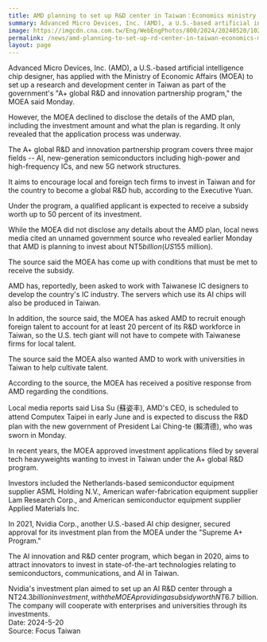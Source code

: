 ```yaml
---
title: AMD planning to set up R&D center in Taiwan：Economics ministry
summary: Advanced Micro Devices, Inc. (AMD), a U.S.-based artificial intelligence chip designer, has applied with the Ministry of Economic Affairs (MOEA) to set up a research and development center in Taiwan as part of the government's "A+ global R&D and innovation partnership program," the MOEA said Monday.
image: https://imgcdn.cna.com.tw/Eng/WebEngPhotos/800/2024/20240520/1024x739_795916422865.jpg
permalink: /news/amd-planning-to-set-up-rd-center-in-taiwan-economics-ministry/
layout: page
---
```

Advanced Micro Devices, Inc. (AMD), a U.S.-based artificial intelligence chip designer, has applied with the Ministry of Economic Affairs (MOEA) to set up a research and development center in Taiwan as part of the government's "A+ global R&D and innovation partnership program," the MOEA said Monday.

However, the MOEA declined to disclose the details of the AMD plan, including the investment amount and what the plan is regarding. It only revealed that the application process was underway.

The A+ global R&D and innovation partnership program covers three major fields -- AI, new-generation semiconductors including high-power and high-frequency ICs, and new 5G network structures.

It aims to encourage local and foreign tech firms to invest in Taiwan and for the country to become a global R&D hub, according to the Executive Yuan.

Under the program, a qualified applicant is expected to receive a subsidy worth up to 50 percent of its investment.

While the MOEA did not disclose any details about the AMD plan, local news media cited an unnamed government source who revealed earlier Monday that AMD is planning to invest about NT$5 billion (US$155 million).

The source said the MOEA has come up with conditions that must be met to receive the subsidy.

AMD has, reportedly, been asked to work with Taiwanese IC designers to develop the country's IC industry. The servers which use its AI chips will also be produced in Taiwan.

In addition, the source said, the MOEA has asked AMD to recruit enough foreign talent to account for at least 20 percent of its R&D workforce in Taiwan, so the U.S. tech giant will not have to compete with Taiwanese firms for local talent.

The source said the MOEA also wanted AMD to work with universities in Taiwan to help cultivate talent.

According to the source, the MOEA has received a positive response from AMD regarding the conditions.

Local media reports said Lisa Su (蘇姿丰), AMD's CEO, is scheduled to attend Computex Taipei in early June and is expected to discuss the R&D plan with the new government of President Lai Ching-te (賴清德), who was sworn in Monday.

In recent years, the MOEA approved investment applications filed by several tech heavyweights wanting to invest in Taiwan under the A+ global R&D program.

Investors included the Netherlands-based semiconductor equipment supplier ASML Holding N.V., American wafer-fabrication equipment supplier Lam Research Corp., and American semiconductor equipment supplier Applied Materials Inc.

In 2021, Nvidia Corp., another U.S.-based AI chip designer, secured approval for its investment plan from the MOEA under the "Supreme A+ Program."

The AI innovation and R&D center program, which began in 2020, aims to attract innovators to invest in state-of-the-art technologies relating to semiconductors, communications, and AI in Taiwan.

Nvidia's investment plan aimed to set up an AI R&D center through a NT$24.3 billion investment, with the MOEA providing a subsidy worth NT$6.7 billion. The company will cooperate with enterprises and universities through its investments.
<br/>
Date: 2024-5-20
<br/>
Source: Focus Taiwan
